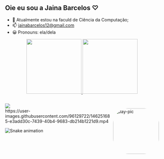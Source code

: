 ## Oie eu sou a Jaina Barcelos ♡
 
- 🌱  Atualmente  estou na faculd de Ciência da Computação;
- 📫 jainabarcelos12@gmail.com
- 😀 Pronouns: ela/dela

<div align="center">
  <a href="https://github.com/jay-barcelos">
  <img height="180em" src="https://github-readme-stats.vercel.app/api?username=jay-barcelos&show_icons=true&theme=aura&include_all_commits=true&count_private=true"/>
  <img height="180em" src="https://github-readme-stats.vercel.app/api/top-langs/?username=jay-barcelos&layout=compact&langs_count=7&theme=aura"/>
   </div>
  
##
  
 <div> 
  <a href="https://instagram.com/jainabarcelos" target="_blank"><img src="https://img.shields.io/badge/-Instagram-%23E4405F?style=for-the-badge&logo=instagram&logoColor=white" target="_blank"></a>
</div>
  

<div>
<img align = "right" alt = "Jay-pic" height = "150" style = "border-radius: 50px;" src = "                                                                                        

https://user-images.githubusercontent.com/96129722/146251685-e3add30c-7439-40b4-9683-db214b1221d9.mp4
</div>
                                                                           
                                                                                          
  ![Snake animation](https://github.com/jay-barcelos/jay-barcelos/blob/output/github-contribution-grid-snake.svg)

 
  




 
    
    
    
  
    
   
                                       
                                       
                                       
    
    










